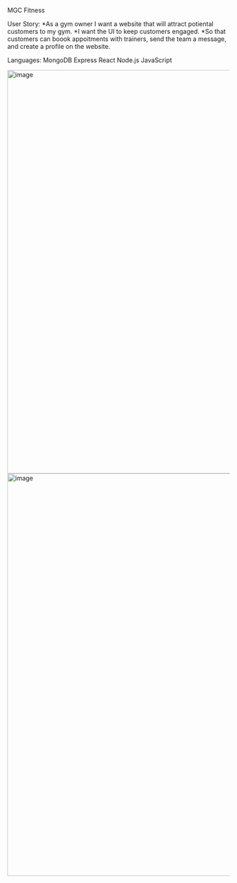 MGC Fitness


User Story: 
*As a gym owner I want a website that will attract potiental customers to my gym. 
*I want the UI to keep customers engaged.
*So that customers can boook appoitments with trainers, send the team a message, and create a profile on the website. 

Languages: 
  MongoDB
  Express
  React
  Node.js
  JavaScript
  
<img width="913" alt="image" src="https://user-images.githubusercontent.com/92882370/163070965-50df6115-ce21-486f-8dc8-14f66a919ede.png">

<img width="911" alt="image" src="https://user-images.githubusercontent.com/92882370/163071014-071217db-5f2c-44c7-a65e-4606ebf200b0.png">
